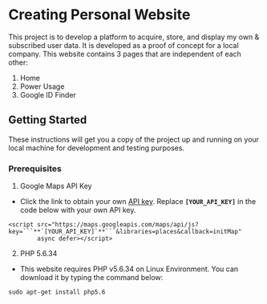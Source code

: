 # Creating Personal Website
This project is to develop a platform to acquire, store, and display my own & subscribed user data. It is developed as a proof of concept for a local company.
This website contains 3 pages that are independent of each other:
1. Home
2. Power Usage
3. Google ID Finder

## Getting Started
These instructions will get you a copy of the project up and running on your local machine for development and testing purposes.

### Prerequisites
1. Google Maps API Key
- Click the link to obtain your own [API key](https://developers.google.com/maps/documentation/javascript/get-api-key).
Replace **`[YOUR_API_KEY]`** in the code below with your own API key.
```
<script src="https://maps.googleapis.com/maps/api/js?key=```**`[YOUR_API_KEY]`**```&libraries=places&callback=initMap"
        async defer></script>
```

2. PHP 5.6.34
- This website requires PHP v5.6.34 on Linux Environment. You can download it by typing the command below:
```
sudo apt-get install php5.6
```
